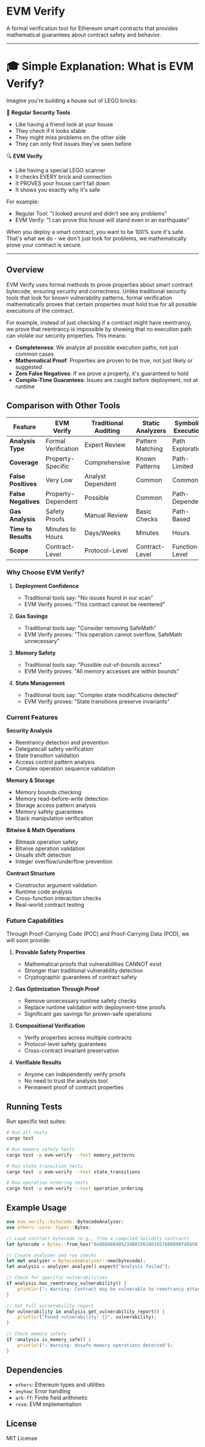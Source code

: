 # EVM Verify

A formal verification tool for Ethereum smart contracts that provides mathematical guarantees about contract safety and behavior.

---

# 🎓 Simple Explanation: What is EVM Verify?

Imagine you're building a house out of LEGO bricks:

👀 **Regular Security Tools**
- Like having a friend look at your house
- They check if it looks stable
- They might miss problems on the other side
- They can only find issues they've seen before

🔍 **EVM Verify**
- Like having a special LEGO scanner
- It checks EVERY brick and connection
- It PROVES your house can't fall down
- It shows you exactly why it's safe

For example:
- Regular Tool: "I looked around and didn't see any problems"
- EVM Verify: "I can prove this house will stand even in an earthquake"

When you deploy a smart contract, you want to be 100% sure it's safe. That's what we do - we don't just look for problems, we mathematically prove your contract is secure.

---

## Overview

EVM Verify uses formal methods to prove properties about smart contract bytecode, ensuring security and correctness. Unlike traditional security tools that look for known vulnerability patterns, formal verification mathematically proves that certain properties must hold true for all possible executions of the contract.

For example, instead of just checking if a contract might have reentrancy, we prove that reentrancy is impossible by showing that no execution path can violate our security properties. This means:

- **Completeness**: We analyze all possible execution paths, not just common cases
- **Mathematical Proof**: Properties are proven to be true, not just likely or suggested
- **Zero False Negatives**: If we prove a property, it's guaranteed to hold
- **Compile-Time Guarantees**: Issues are caught before deployment, not at runtime

## Comparison with Other Tools

| Feature | EVM Verify | Traditional Auditing | Static Analyzers | Symbolic Execution |
|---------|------------|---------------------|------------------|-------------------|
| **Analysis Type** | Formal Verification | Expert Review | Pattern Matching | Path Exploration |
| **Coverage** | Property-Specific | Comprehensive | Known Patterns | Path-Limited |
| **False Positives** | Very Low | Analyst Dependent | Common | Common |
| **False Negatives** | Property-Dependent | Possible | Common | Path-Dependent |
| **Gas Analysis** | Safety Proofs | Manual Review | Basic Checks | Path-Based |
| **Time to Results** | Minutes to Hours | Days/Weeks | Minutes | Hours |
| **Scope** | Contract-Level | Protocol-Level | Contract-Level | Function-Level |

### Why Choose EVM Verify?

1. **Deployment Confidence**
   - Traditional tools say: "No issues found in our scan"
   - EVM Verify proves: "This contract cannot be reentered"

2. **Gas Savings**
   - Traditional tools say: "Consider removing SafeMath"
   - EVM Verify proves: "This operation cannot overflow, SafeMath unnecessary"

3. **Memory Safety**
   - Traditional tools say: "Possible out-of-bounds access"
   - EVM Verify proves: "All memory accesses are within bounds"

4. **State Management**
   - Traditional tools say: "Complex state modifications detected"
   - EVM Verify proves: "State transitions preserve invariants"

### Current Features

**Security Analysis**
- Reentrancy detection and prevention
- Delegatecall safety verification
- State transition validation
- Access control pattern analysis
- Complex operation sequence validation

**Memory & Storage**
- Memory bounds checking
- Memory read-before-write detection
- Storage access pattern analysis
- Memory safety guarantees
- Stack manipulation verification

**Bitwise & Math Operations**
- Bitmask operation safety
- Bitwise operation validation
- Unsafe shift detection
- Integer overflow/underflow prevention

**Contract Structure**
- Constructor argument validation
- Runtime code analysis
- Cross-function interaction checks
- Real-world contract testing

### Future Capabilities
Through Proof-Carrying Code (PCC) and Proof-Carrying Data (PCD), we will soon provide:

1. **Provable Safety Properties**
   - Mathematical proofs that vulnerabilities CANNOT exist
   - Stronger than traditional vulnerability detection
   - Cryptographic guarantees of contract safety

2. **Gas Optimization Through Proof**
   - Remove unnecessary runtime safety checks
   - Replace runtime validation with deployment-time proofs
   - Significant gas savings for proven-safe operations

3. **Compositional Verification**
   - Verify properties across multiple contracts
   - Protocol-level safety guarantees
   - Cross-contract invariant preservation

4. **Verifiable Results**
   - Anyone can independently verify proofs
   - No need to trust the analysis tool
   - Permanent proof of contract properties

## Running Tests

Run specific test suites:
```bash
# Run all tests
cargo test

# Run memory safety tests
cargo test -p evm-verify --test memory_patterns

# Run state transition tests
cargo test -p evm-verify --test state_transitions

# Run operation ordering tests
cargo test -p evm-verify --test operation_ordering
```

## Example Usage

```rust
use evm_verify::bytecode::BytecodeAnalyzer;
use ethers::core::types::Bytes;

// Load contract bytecode (e.g., from a compiled Solidity contract)
let bytecode = Bytes::from_hex("0x608060405234801561001057600080fd5b50...").unwrap();

// Create analyzer and run checks
let mut analyzer = BytecodeAnalyzer::new(bytecode);
let analysis = analyzer.analyze().expect("Analysis failed");

// Check for specific vulnerabilities
if analysis.has_reentrancy_vulnerability() {
    println!("⚠️ Warning: Contract may be vulnerable to reentrancy attacks");
}

// Get full vulnerability report
for vulnerability in analysis.get_vulnerability_report() {
    println!("Found vulnerability: {}", vulnerability);
}

// Check memory safety
if !analysis.is_memory_safe() {
    println!("⚠️ Warning: Unsafe memory operations detected");
}
```

## Dependencies

- `ethers`: Ethereum types and utilities
- `anyhow`: Error handling
- `ark-ff`: Finite field arithmetic
- `revm`: EVM implementation

## License

MIT License
